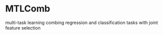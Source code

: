 # MTLComb
multi-task learning combing regression and classification tasks with joint feature selection
